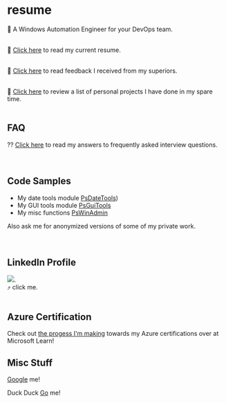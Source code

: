 # resume
👀 A Windows Automation Engineer for your DevOps team.
</br>
</br>

📜 [Click here](https://github.com/tonypags/resume/blob/master/A-Pagliaro-Resume.md) to read my current resume.
</br>
</br>

📢 [Click here](https://github.com/tonypags/resume/blob/master/Testimonials.md) to read feedback I received from my superiors.
</br>
</br>

📐 [Click here](https://github.com/tonypags/resume/blob/master/Personal-Projects.md) to review a list of personal projects I have done in my spare time.
</br>
</br>

## FAQ
⁇ [Click here](https://github.com/tonypags/resume/blob/master/FAQ.md) to read my answers to frequently asked interview questions. 
</br>
</br>
</br>

## Code Samples
- My date tools module [PsDateTools](https://github.com/tonypags/PsDateTools/))
- My GUI tools module [PsGuiTools](https://github.com/tonypags/PsGuiTools)
- My misc functions [PsWinAdmin](https://github.com/tonypags/PsWinAdmin)

Also ask me for anonymized versions of some of my private work. </br>
</br>
</br>

## LinkedIn Profile
[![](https://media-exp1.licdn.com/dms/image/C5603AQGCpTjho5JrDg/profile-displayphoto-shrink_200_200/0/1516656396060?e=1613606400&v=beta&t=KNyQ7HvAZlX886ZxBht84GQOgV-JidPYBU1uLyaUf-k)](https://www.linkedin.com/in/tony-pagliaro-a2923337/).
</br>
⤴️ click me.</br>
</br>

## Azure Certification
Check out [the progess I'm making](https://docs.microsoft.com/en-us/users/tony-3972/) towards my Azure certifications over at Microsoft Learn! 

## Misc Stuff
[Google](https://www.google.com/search?q=tonypags+powershell) me!

Duck Duck [Go](https://duckduckgo.com/?q=tonypags+powershell&t=h_&ia=web) me!
</br>
